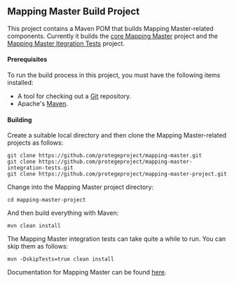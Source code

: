 ## Mapping Master Build Project

This project contains a Maven POM that builds Mapping Master-related components.
Currently it builds the [core Mapping Master](https://github.com/protegeproject/mapping-master.git) project 
and the [Mapping Master Itegration Tests](https://github.com/protegeproject/mapping-master-integration-tests.git) project.

#### Prerequisites

To run the build process in this project, you must have the following items installed:

+ A tool for checking out a [Git](http://git-scm.com/) repository.
+ Apache's [Maven](http://maven.apache.org/index.html).

#### Building

Create a suitable local directory and then clone the Mapping Master-related projects as follows:

    git clone https://github.com/protegeproject/mapping-master.git
    git clone https://github.com/protegeproject/mapping-master-integration-tests.git
    git clone https://github.com/protegeproject/mapping-master-project.git

Change into the Mapping Master project directory:

    cd mapping-master-project

And then build everything with Maven:

    mvn clean install

The Mapping Master integration tests can take quite a while to run. You can skip them as follows:

    mvn -DskipTests=true clean install

Documentation for Mapping Master can be found [here](https://github.com/protegeproject/mapping-master/wiki).

